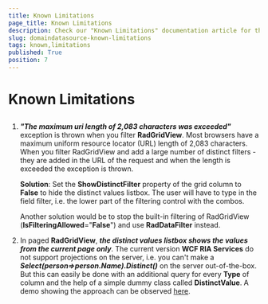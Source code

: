 ```yaml
---
title: Known Limitations
page_title: Known Limitations
description: Check our "Known Limitations" documentation article for the RadDomainDataSource WPF control.
slug: domaindatasource-known-limitations
tags: known,limitations
published: True
position: 7
---
```


# Known Limitations



## 

1. ___"The maximum uri length of 2,083 characters was exceeded"___ exception is thrown when you filter __RadGridView__. 
Most browsers have a maximum uniform resource locator (URL) length of 2,083 characters. When you filter RadGridView and add a large number of distinct filters - they are added in the URL of the request and when the length is exceeded the exception is thrown.

	__Solution__: Set the __ShowDistinctFilter__ property of the grid column to __False__ to hide the distinct values listbox. The user will have to type in the field filter, i.e. the lower part of the filtering control with the combos.

	Another solution would be to stop the built-in filtering of RadGridView (__IsFilteringAllowed__="__False__") and use __RadDataFilter__ instead.



2. In paged __RadGridView__, ___the distinct values listbox shows the values from the current page only___.
The current version __WCF RIA Services__ do not support projections on the server, i.e. you can't make a ___Select(person=>person.Name).Distinct()___ on the server out-of-the-box. But this can easily be done with an additional query for every __Type__ of column and the help of a simple dummy class called __DistinctValue__. A demo showing the approach can be observed [here](https://demos.telerik.com/silverlight/#DomainDataSource/DistinctValues).

